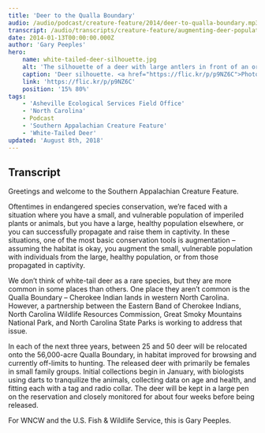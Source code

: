 ```yaml
---
title: 'Deer to the Qualla Boundary'
audio: /audio/podcast/creature-feature/2014/deer-to-qualla-boundary.mp3
transcript: /audio/transcripts/creature-feature/augmenting-deer-population.pdf
date: 2014-01-13T00:00:00.000Z
author: 'Gary Peeples'
hero:
    name: white-tailed-deer-silhouette.jpg
    alt: 'The silhouette of a deer with large antlers in front of an orange sky.'
    caption: 'Deer silhouette. <a href="https://flic.kr/p/p9NZ6C">Photo</a> by USFWS.'
    link: 'https://flic.kr/p/p9NZ6C'
    position: '15% 80%'
tags:
    - 'Asheville Ecological Services Field Office'
    - 'North Carolina'
    - Podcast
    - 'Southern Appalachian Creature Feature'
    - 'White-Tailed Deer'
updated: 'August 8th, 2018'
---
```


## Transcript

Greetings and welcome to the Southern Appalachian Creature Feature.

Oftentimes in endangered species conservation, we’re faced with a situation where you have a small, and vulnerable population of imperiled plants or animals, but you have a large, healthy population elsewhere, or you can successfully propagate and raise them in captivity. In these situations, one of the most basic conservation tools is augmentation – assuming the habitat is okay, you augment the small, vulnerable population with individuals from the large, healthy population, or from those propagated in captivity.

We don’t think of white-tail deer as a rare species, but they are more common in some places than others. One place they aren’t common is the Qualla Boundary – Cherokee Indian lands in western North Carolina. However, a partnership between the Eastern Band of Cherokee Indians, North Carolina Wildlife Resources Commission, Great Smoky Mountains National Park, and North Carolina State Parks is working to address that issue.

In each of the next three years, between 25 and 50 deer will be relocated onto the 56,000-acre Qualla Boundary, in habitat improved for browsing and currently off-limits to hunting. The released deer with primarily be females in small family groups. Initial collections begin in January, with biologists using darts to tranquilize the animals, collecting data on age and health, and fitting each with a tag and radio collar. The deer will be kept in a large pen on the reservation and closely monitored for about four weeks before being released.

For WNCW and the U.S. Fish & Wildlife Service, this is Gary Peeples.